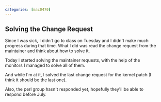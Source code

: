 ```yaml
---
categories: [mac0470]
---
```


## Solving the Change Request

Since I was sick, I didn't go to class on Tuesday and I didn't make much progress during that time. What I did was read the change request from the maintainer and think about how to solve it. 

Today I started solving the maintainer requests, with the help of the monitors I managed to solve all of them.

And while I'm at it, I solved the last change request for the kernel patch (I think it should be the last one).

Also, the perl group hasn't responded yet, hopefully they'll be able to respond before July.
